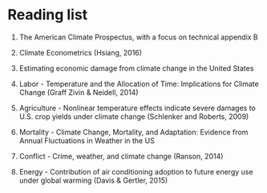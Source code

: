 # Reading list

 1. The American Climate Prospectus, with a focus on technical appendix B

 2. Climate Econometrics (Hsiang, 2016)

 3. Estimating economic damage from climate change in the United States

 4. Labor - Temperature and the Allocation of Time: Implications for Climate Change (Graff Zivin & Neidell, 2014)

 5. Agriculture - Nonlinear temperature effects indicate severe damages to U.S. crop yields under climate change (Schlenker and Roberts, 2009)

 6. Mortality - Climate Change, Mortality, and Adaptation: Evidence from Annual Fluctuations in Weather in the US 

 7. Conflict - Crime, weather, and climate change (Ranson, 2014)

 8. Energy - Contribution of air conditioning adoption to future energy use under global warming (Davis & Gertler, 2015)

